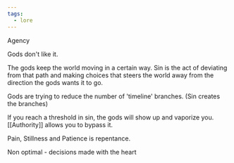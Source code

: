 ```yaml
---
tags:
  - lore
---
```

Agency

Gods don't like it.

The gods keep the world moving in a certain way. Sin is the act of deviating from that path and making choices that steers the world away from the direction the gods wants it to go.

Gods are trying to reduce the number of 'timeline' branches. (Sin creates the branches)

If you reach a threshold in sin, the gods will show up and vaporize you. [[Authority]] allows you to bypass it.

Pain, Stillness and Patience is repentance. 

Non optimal - decisions made with the heart